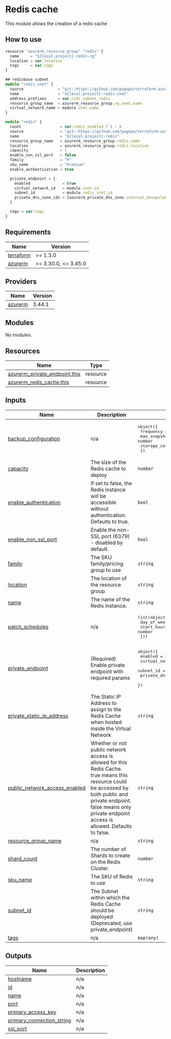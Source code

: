 # Redis cache

This module allows the creation of a redis cache

## How to use

```ts
resource "azurerm_resource_group" "redis" {
  name     = "${local.project}-redis-rg"
  location = var.location
  tags     = var.tags
}

## redisbase subnet
module "redis_snet" {
  source               = "git::https://github.com/pagopa/terraform-azurerm-v3.git//subnet?ref=v3.15.0"
  name                 = "${local.project}-redis-snet"
  address_prefixes     = var.cidr_subnet_redis
  resource_group_name  = azurerm_resource_group.rg_vnet.name
  virtual_network_name = module.vnet.name
}

module "redis" {
  count                 = var.redis_enabled ? 1 : 0
  source                = "git::https://github.com/pagopa/terraform-azurerm-v3.git//redis_cache?ref=v3.15.0"
  name                  = "${local.project}-redis"
  resource_group_name   = azurerm_resource_group.redis.name
  location              = azurerm_resource_group.redis.location
  capacity              = 1
  enable_non_ssl_port   = false
  family                = "P"
  sku_name              = "Premium"
  enable_authentication = true

  private_endpoint = {
    enabled              = true
    virtual_network_id   = module.vnet.id
    subnet_id            = module.redis_snet.id
    private_dns_zone_ids = [azurerm_private_dns_zone.internal_devopslab[0].id]
  }

  tags = var.tags
}
```

<!-- markdownlint-disable -->
<!-- BEGINNING OF PRE-COMMIT-TERRAFORM DOCS HOOK -->
## Requirements

| Name | Version |
|------|---------|
| <a name="requirement_terraform"></a> [terraform](#requirement\_terraform) | >= 1.3.0 |
| <a name="requirement_azurerm"></a> [azurerm](#requirement\_azurerm) | >= 3.30.0, <= 3.45.0 |

## Providers

| Name | Version |
|------|---------|
| <a name="provider_azurerm"></a> [azurerm](#provider\_azurerm) | 3.44.1 |

## Modules

No modules.

## Resources

| Name | Type |
|------|------|
| [azurerm_private_endpoint.this](https://registry.terraform.io/providers/hashicorp/azurerm/latest/docs/resources/private_endpoint) | resource |
| [azurerm_redis_cache.this](https://registry.terraform.io/providers/hashicorp/azurerm/latest/docs/resources/redis_cache) | resource |

## Inputs

| Name | Description | Type | Default | Required |
|------|-------------|------|---------|:--------:|
| <a name="input_backup_configuration"></a> [backup\_configuration](#input\_backup\_configuration) | n/a | <pre>object({<br>    frequency                 = number<br>    max_snapshot_count        = number<br>    storage_connection_string = string<br>  })</pre> | `null` | no |
| <a name="input_capacity"></a> [capacity](#input\_capacity) | The size of the Redis cache to deploy | `number` | `1` | no |
| <a name="input_enable_authentication"></a> [enable\_authentication](#input\_enable\_authentication) | If set to false, the Redis instance will be accessible without authentication. Defaults to true. | `bool` | `true` | no |
| <a name="input_enable_non_ssl_port"></a> [enable\_non\_ssl\_port](#input\_enable\_non\_ssl\_port) | Enable the non-SSL port (6379) - disabled by default. | `bool` | `false` | no |
| <a name="input_family"></a> [family](#input\_family) | The SKU family/pricing group to use | `string` | n/a | yes |
| <a name="input_location"></a> [location](#input\_location) | The location of the resource group. | `string` | n/a | yes |
| <a name="input_name"></a> [name](#input\_name) | The name of the Redis instance. | `string` | n/a | yes |
| <a name="input_patch_schedules"></a> [patch\_schedules](#input\_patch\_schedules) | n/a | <pre>list(object({<br>    day_of_week    = string<br>    start_hour_utc = number<br>  }))</pre> | `[]` | no |
| <a name="input_private_endpoint"></a> [private\_endpoint](#input\_private\_endpoint) | (Required) Enable private endpoint with required params | <pre>object({<br>    enabled              = bool<br>    virtual_network_id   = string<br>    subnet_id            = string<br>    private_dns_zone_ids = list(string)<br>  })</pre> | n/a | yes |
| <a name="input_private_static_ip_address"></a> [private\_static\_ip\_address](#input\_private\_static\_ip\_address) | The Static IP Address to assign to the Redis Cache when hosted inside the Virtual Network | `string` | `null` | no |
| <a name="input_public_network_access_enabled"></a> [public\_network\_access\_enabled](#input\_public\_network\_access\_enabled) | Whether or not public network access is allowed for this Redis Cache. true means this resource could be accessed by both public and private endpoint. false means only private endpoint access is allowed. Defaults to false. | `string` | `false` | no |
| <a name="input_resource_group_name"></a> [resource\_group\_name](#input\_resource\_group\_name) | n/a | `string` | n/a | yes |
| <a name="input_shard_count"></a> [shard\_count](#input\_shard\_count) | The number of Shards to create on the Redis Cluster. | `number` | `null` | no |
| <a name="input_sku_name"></a> [sku\_name](#input\_sku\_name) | The SKU of Redis to use | `string` | n/a | yes |
| <a name="input_subnet_id"></a> [subnet\_id](#input\_subnet\_id) | The Subnet within which the Redis Cache should be deployed (Deprecated, use private\_endpoint) | `string` | `null` | no |
| <a name="input_tags"></a> [tags](#input\_tags) | n/a | `map(any)` | n/a | yes |

## Outputs

| Name | Description |
|------|-------------|
| <a name="output_hostname"></a> [hostname](#output\_hostname) | n/a |
| <a name="output_id"></a> [id](#output\_id) | n/a |
| <a name="output_name"></a> [name](#output\_name) | n/a |
| <a name="output_port"></a> [port](#output\_port) | n/a |
| <a name="output_primary_access_key"></a> [primary\_access\_key](#output\_primary\_access\_key) | n/a |
| <a name="output_primary_connection_string"></a> [primary\_connection\_string](#output\_primary\_connection\_string) | n/a |
| <a name="output_ssl_port"></a> [ssl\_port](#output\_ssl\_port) | n/a |
<!-- END OF PRE-COMMIT-TERRAFORM DOCS HOOK -->
